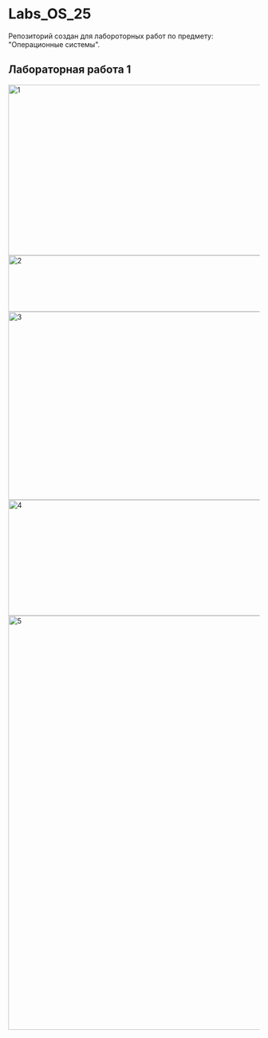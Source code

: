 # Labs_OS_25

Репозиторий создан для лабороторных работ по предмету: "Операционные системы".

## Лабораторная работа 1
<img width="730" height="342" alt="1" src="https://github.com/user-attachments/assets/a22edac8-7ec4-4ebb-9af4-ad10c5e648e7" />
<img width="586" height="113" alt="2" src="https://github.com/user-attachments/assets/5cea1abc-9b02-4fac-9ad8-8a2c048bcca3" />
<img width="802" height="377" alt="3" src="https://github.com/user-attachments/assets/db1103c4-4e29-49d1-9289-c663be543b68" />
<img width="1126" height="232" alt="4" src="https://github.com/user-attachments/assets/04a22366-9430-40c2-b475-282496c17e28" />
<img width="1123" height="830" alt="5" src="https://github.com/user-attachments/assets/dc93eb63-a2fa-4c6f-88c6-c8fcb79f1a33" />
